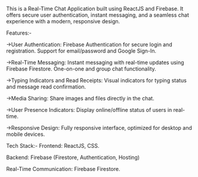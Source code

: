 This is a Real-Time Chat Application built using ReactJS and Firebase. It offers secure user authentication, instant messaging, and a seamless chat experience with a modern, responsive design.

Features:-

->User Authentication:
Firebase Authentication for secure login and registration.
Support for email/password and Google Sign-In.

->Real-Time Messaging:
Instant messaging with real-time updates using Firebase Firestore.
One-on-one and group chat functionality.

->Typing Indicators and Read Receipts:
Visual indicators for typing status and message read confirmation.

->Media Sharing:
Share images and files directly in the chat.

->User Presence Indicators:
Display online/offline status of users in real-time.

->Responsive Design:
Fully responsive interface, optimized for desktop and mobile devices.

Tech Stack:-
Frontend: ReactJS, CSS.

Backend: Firebase (Firestore, Authentication, Hosting)

Real-Time Communication: Firebase Firestore.
